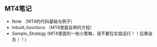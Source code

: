## MT4笔记
- Note （MT4的代码基础与例子）
- Inbuilt_functions （MT4里面自带的方程）
- Sample_Strategy   (MT4里面的一些小策略，请不要在实盘运行！！后果自负！！)
